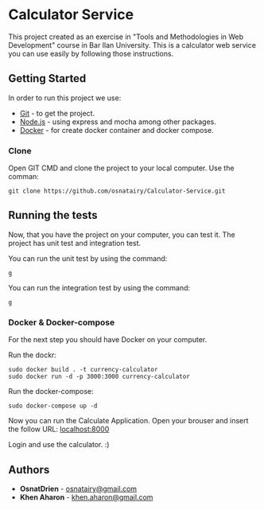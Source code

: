 # Calculator Service

This project created as an exercise in "Tools and Methodologies in Web Development" course in Bar Ilan University.
This is a calculator web service you can use easily by following those instructions.

## Getting Started

In order to run this project we use:

* [Git](https://maven.apache.org/) - to get the project.
* [Node.js](http://www.dropwizard.io/1.0.2/docs/) - using express and mocha among other packages.
* [Docker](https://maven.apache.org/) - for create docker container and docker compose.


### Clone

Open GIT CMD and clone the project to your local computer.
Use the comman:
```
git clone https://github.com/osnatairy/Calculator-Service.git
```

## Running the tests

Now, that you have the project on your computer, you can test it.
The project has unit test and integration test.

You can run the unit test by using the command:
```
g
```

You can run the integration test by using the command:
```
g
```

### Docker & Docker-compose

For the next step you should have Docker on your computer.

Run the dockr:
```
sudo docker build . -t currency-calculator
sudo docker run -d -p 3000:3000 currency-calculator
```

Run the docker-compose:
```
sudo docker-compose up -d
```

Now you can run the Calculate Application. Open your brouser and insert the follow URL:
 [localhost:8000](http://localhost:8000/login) 

Login and use the calculator. :)


## Authors

* **OsnatDrien** - osnatairy@gmail.com
* **Khen Aharon** - khen.aharon@gmail.com
